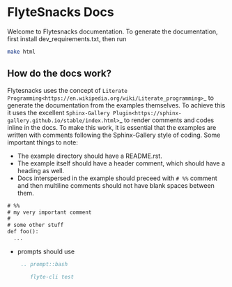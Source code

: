 # FlyteSnacks Docs
Welcome to Flytesnacks documentation. To generate the documentation, first
install dev_requirements.txt, then run

```bash
make html
```

## How do the docs work?
Flytesnacks uses the concept of `Literate Programming<https://en.wikipedia.org/wiki/Literate_programming>`_  to generate the documentation from the examples themselves. To achieve this it uses the excellent `Sphinx-Gallery Plugin<https://sphinx-gallery.github.io/stable/index.html>`_ to render comments and codes inline in the docs. 
To make this work, it is essential that the examples are written with comments following the Sphinx-Gallery style of coding. Some important things to note:
 - The example directory should have a README.rst.
 - The example itself should have a header comment, which should have a heading
   as well.
 - Docs interspersed in the example should preceed with `# %%` comment and then
   multiline comments should not have blank spaces between them.
  ```rst
  # %%
  # my very important comment
  #
  # some other stuff
  def foo(): 
    ...
  ```
 - prompts should use
   ```rst
    .. prompt::bash

       flyte-cli test
   ```

